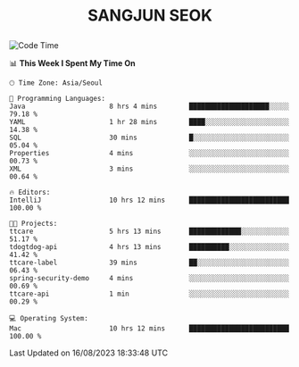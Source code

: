 <h1>
 <p align="center">
   SANGJUN SEOK
 </p>
</h1>

<!--START_SECTION:waka-->
![Code Time](http://img.shields.io/badge/Code%20Time-2%2C772%20hrs%206%20mins-blue)

📊 **This Week I Spent My Time On** 

```text
🕑︎ Time Zone: Asia/Seoul

💬 Programming Languages: 
Java                     8 hrs 4 mins        ████████████████████░░░░░   79.18 % 
YAML                     1 hr 28 mins        ████░░░░░░░░░░░░░░░░░░░░░   14.38 % 
SQL                      30 mins             █░░░░░░░░░░░░░░░░░░░░░░░░   05.04 % 
Properties               4 mins              ░░░░░░░░░░░░░░░░░░░░░░░░░   00.73 % 
XML                      3 mins              ░░░░░░░░░░░░░░░░░░░░░░░░░   00.64 % 

🔥 Editors: 
IntelliJ                 10 hrs 12 mins      █████████████████████████   100.00 % 

🐱‍💻 Projects: 
ttcare                   5 hrs 13 mins       █████████████░░░░░░░░░░░░   51.17 % 
tdogtdog-api             4 hrs 13 mins       ██████████░░░░░░░░░░░░░░░   41.42 % 
ttcare-label             39 mins             ██░░░░░░░░░░░░░░░░░░░░░░░   06.43 % 
spring-security-demo     4 mins              ░░░░░░░░░░░░░░░░░░░░░░░░░   00.69 % 
ttcare-api               1 min               ░░░░░░░░░░░░░░░░░░░░░░░░░   00.29 % 

💻 Operating System: 
Mac                      10 hrs 12 mins      █████████████████████████   100.00 % 
```


 Last Updated on 16/08/2023 18:33:48 UTC
<!--END_SECTION:waka-->
